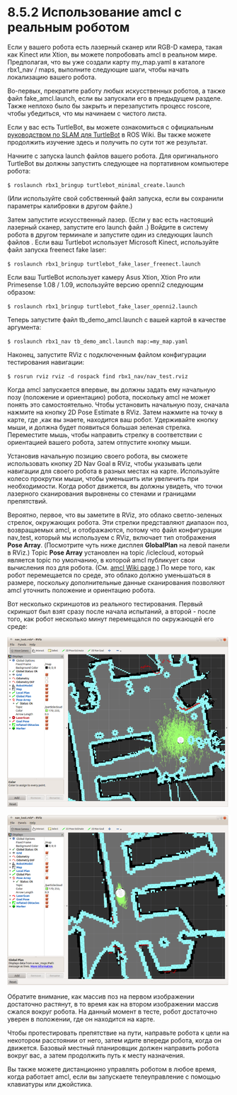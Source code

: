 # 8.5.2 Использование amcl с реальным роботом

Если у вашего робота есть лазерный сканер или RGB-D камера, такая как Kinect или Xtion, вы можете попробовать amcl в реальном мире. Предполагая, что вы уже создали карту my\_map.yaml в каталоге rbx1\_nav / maps, выполните следующие шаги, чтобы начать локализацию вашего робота. 

Во-первых, прекратите работу любых искусственных роботов, а также файл fake\_amcl.launch, если вы запускали его в предыдущем разделе. Также неплохо было бы закрыть и перезапустить процесс roscore, чтобы убедиться, что мы начинаем с чистого листа. 

Если у вас есть TurtleBot, вы можете ознакомиться с официальным [руководством по SLAM для TurtleBot](https://wiki.ros.org/turtlebot_navigation/Tutorials/Autonomously%20navigate%20in%20a%20known%20map) в ROS Wiki. Вы также можете продолжить изучение здесь и получить по сути тот же результат.

Начните с запуска launch файлов вашего робота. Для оригинального TurtleBot вы должны запустить следующее на портативном компьютере робота:

`$ roslaunch rbx1_bringup turtlebot_minimal_create.launch`

\(Или используйте свой собственный файл запуска, если вы сохранили параметры калибровки в другом файле.\)

 Затем запустите искусственный лазер. \(Если у вас есть настоящий лазерный сканер, запустите его launch файл .\) Войдите в систему робота в другом терминале и запустите один из следующих launch файлов . Если ваш Turtlebot использует Microsoft Kinect, используйте файл запуска freenect fake laser:

`$ roslaunch rbx1_bringup turtlebot_fake_laser_freenect.launch`

Если ваш TurtleBot использует камеру Asus Xtion, Xtion Pro или Primesense 1.08 / 1.09, используйте версию openni2 следующим образом:

`$ roslaunch rbx1_bringup turtlebot_fake_laser_openni2.launch`

Теперь запустите файл tb\_demo\_amcl.launch с вашей картой в качестве аргумента:

`$ roslaunch rbx1_nav tb_demo_amcl.launch map:=my_map.yaml`

Наконец, запустите RViz с подключенным файлом конфигурации тестирования навигации:

`$ rosrun rviz rviz -d rospack find rbx1_nav/nav_test.rviz`

Когда amcl запускается впервые, вы должны задать ему начальную позу \(положение и ориентацию\) робота, поскольку amcl не может понять это самостоятельно. Чтобы установить начальную позу, сначала нажмите на кнопку 2D Pose Estimate в RViz. Затем нажмите на точку в карте, где ,как вы знаете, находится ваш робот. Удерживайте кнопку мыши, и должна будет появиться большая зеленая стрелка. Переместите мышь, чтобы направить стрелку в соответствии с ориентацией вашего робота, затем отпустите кнопку мыши.

 Установив начальную позицию своего робота, вы сможете использовать кнопку 2D Nav Goal в RViz, чтобы указывать цели навигации для своего робота в разных местах на карте. Используйте колесо прокрутки мыши, чтобы уменьшить или увеличить при необходимости. Когда робот движется, вы должны увидеть, что точки лазерного сканирования выровнены со стенами и границами препятствий. 

Вероятно, первое, что вы заметите в RViz, это облако светло-зеленых стрелок, окружающих робота. Эти стрелки представляют диапазон поз, возвращаемых amcl, и отображаются, потому что файл конфигурации nav\_test, который мы используем с RViz, включает тип отображения **Pose Array**. \(Посмотрите чуть ниже дисплея **GlobalPlan** на левой панели в RViz.\) Topic **Pose Array** установлен на topic /iclecloud, который является topic по умолчанию, в которой amcl публикует свои вычисления поз для робота. \(См. [amcl Wiki page](http://wiki.ros.org/amcl#Published_Topics).\) По мере того, как робот перемещается по среде, это облако должно уменьшаться в размере, поскольку дополнительные данные сканирования позволяют amcl уточнить положение и ориентацию робота.

 Вот несколько скриншотов из реального тестирования. Первый скриншот был взят сразу после начала испытаний, а второй - после того, как робот несколько минут перемещался по окружающей его среде: 

![](../../.gitbook/assets/snimok-ekrana-2020-06-13-v-02.17.07.png)

![](../../.gitbook/assets/snimok-ekrana-2020-06-13-v-02.17.37.png)

Обратите внимание, как массив поз на первом изображении достаточно растянут, в то время как на втором изображении массив сжался вокруг робота. На данный момент в тесте, робот достаточно уверен в положении, где он находится на карте. 

Чтобы протестировать препятствие на пути, направьте робота к цели на некотором расстоянии от него, затем идите впереди робота, когда он движется. Базовый местный планировщик должен направить робота вокруг вас, а затем продолжить путь к месту назначения.

 Вы также можете дистанционно управлять роботом в любое время, когда работает amcl, если вы запускаете  телеуправление с помощью клавиатуры или джойстика.

